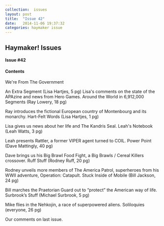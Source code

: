 ```yaml
---
collection:  issues
layout: post
title:  "Issue 42"
date:   2014-11-06 19:37:32
categories: haymaker issue
---
```


<h2>Haymaker! Issues</h2>

<h4>Issue #42</h4>

<h4>Contents</h4>

We're From The Government

An Extra Segment (Lisa Hartjes, 5 pg)
Lisa's comments on the state of the APAzine and news from Hero Games.
Around the World in 6,912,000 Segments (Ray Lowery, 18 pg)

Ray introduces the fictional European country of Montenbourg and its monarchy.
Hart-Felt Words (Lisa Hartjes, 1 pg)

Lisa gives us news about her life and The Kandris Seal.
Leah's Notebook (Leah Watts, 3 pg)

Leah presents Rattler, a former VIPER agent turned to COIL.
Power Point (Dave Mattingly, 40 pg)

Dave brings us his Big Brawl Food Fight, a Big Brawls / Cereal Killers crossover.
Ruff Stuff (Rodney Ruff, 20 pg)

Rodney unveils more members of The America Patrol, superheroes from his WWII adventure, Operation: Catapult.
Stuck Inside of Mobile (Bill Jackson, 24 pg)

Bill marches the Praetorian Guard out to “protect” the American way of life.
Surbrook’s Stuff (Michael Surbrook, 5 pg)

Mike flies in the Nehkojin, a race of superpowered aliens.
Soliloquies (everyone, 26 pg)

Our comments on last issue.